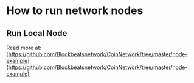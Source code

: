 # How to run network nodes

## Run Local Node

Read more at: [https://github.com/Blockbeatsnetwork/CoinNetwork/tree/master/node-example](https://github.com/Blockbeatsnetwork/CoinNetwork/tree/master/node-example)